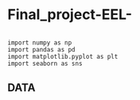 # Final_project-EEL-

<code>
import numpy as np
import pandas as pd
import matplotlib.pyplot as plt
import seaborn as sns
</code>

## DATA
